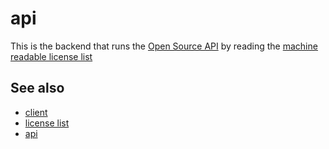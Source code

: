 api
===

This is the backend that runs the [Open Source API](https://api.opensource.org/)
by reading the [machine readable license list](https://github.com/opensourceorg/licenses)


See also
--------

 - [client](https://github.com/OpenSourceOrg/api/blob/master/client/README.md)
 - [license list](https://github.com/opensourceorg/licenses)
 - [api](https://api.opensource.org/)
